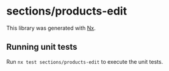 # sections/products-edit

This library was generated with [Nx](https://nx.dev).

## Running unit tests

Run `nx test sections/products-edit` to execute the unit tests.

